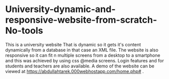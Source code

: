 # University-dynamic-and-responsive-website-from-scratch-No-tools
This is a university website That is dynamic so it gets it's content dynamically from a database in that case an XML file. The website is also responsive so it can fit n multiple screens from a desktop to a smartphone and this was achieved by using css  @media screens. Login features and for students and teachers are also available.  A demo of the website can be viewed at https://abdullahtarek.000webhostapp.com/home.php# .
